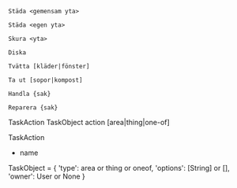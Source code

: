 
<action> <area>

    Städa <gemensam yta>
    
    Städa <egen yta>
    
    Skura <yta>

<action> <one of several options>
    
    Diska
    
    Tvätta [kläder|fönster]
    
    Ta ut [sopor|kompost]
    
<action> <thing>

    Handla {sak}
    
    Reparera {sak}

TaskAction TaskObject
action [area|thing|one-of]


TaskAction

 - name

TaskObject = {
  'type': area or thing or oneof,
  'options': [String] or [],
  'owner': User or None
}
